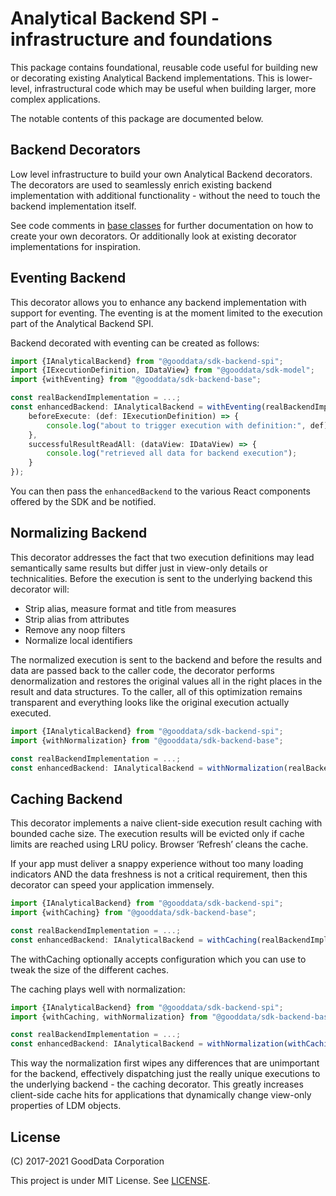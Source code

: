 # Analytical Backend SPI - infrastructure and foundations

This package contains foundational, reusable code useful for building new or decorating existing
Analytical Backend implementations. This is lower-level, infrastructural code which may be useful
when building larger, more complex applications.

The notable contents of this package are documented below.

## Backend Decorators

Low level infrastructure to build your own Analytical Backend decorators. The decorators are used
to seamlessly enrich existing backend implementation with additional functionality - without
the need to touch the backend implementation itself.

See code comments in [base classes](src/decoratedBackend/index.ts) for further documentation on how
to create your own decorators. Or additionally look at existing decorator implementations for
inspiration.

## Eventing Backend

This decorator allows you to enhance any backend implementation with support for eventing. The eventing
is at the moment limited to the execution part of the Analytical Backend SPI.

Backend decorated with eventing can be created as follows:

```typescript
import {IAnalyticalBackend} from "@gooddata/sdk-backend-spi";
import {IExecutionDefinition, IDataView} from "@gooddata/sdk-model";
import {withEventing} from "@gooddata/sdk-backend-base";

const realBackendImplementation = ...;
const enhancedBackend: IAnalyticalBackend = withEventing(realBackendImplementation, {
    beforeExecute: (def: IExecutionDefinition) => {
        console.log("about to trigger execution with definition:", def);
    },
    successfulResultReadAll: (dataView: IDataView) => {
        console.log("retrieved all data for backend execution");
    }
});
```

You can then pass the `enhancedBackend` to the various React components offered by the SDK and be
notified.

## Normalizing Backend

This decorator addresses the fact that two execution definitions may lead semantically same results but differ just
in view-only details or technicalities. Before the execution is sent to the underlying backend this decorator will:

-   Strip alias, measure format and title from measures
-   Strip alias from attributes
-   Remove any noop filters
-   Normalize local identifiers

The normalized execution is sent to the backend and before the results and data are passed back to the caller code,
the decorator performs denormalization and restores the original values all in the right places in the result and
data structures. To the caller, all of this optimization remains transparent and everything looks like the original
execution actually executed.

```typescript
import {IAnalyticalBackend} from "@gooddata/sdk-backend-spi";
import {withNormalization} from "@gooddata/sdk-backend-base";

const realBackendImplementation = ...;
const enhancedBackend: IAnalyticalBackend = withNormalization(realBackendImplementation);
```

## Caching Backend

This decorator implements a naive client-side execution result caching with bounded cache size.
The execution results will be evicted only if cache limits are reached using LRU policy. Browser ‘Refresh’ cleans the cache.

If your app must deliver a snappy experience without too many loading indicators AND the data freshness is not a
critical requirement, then this decorator can speed your application immensely.

```typescript
import {IAnalyticalBackend} from "@gooddata/sdk-backend-spi";
import {withCaching} from "@gooddata/sdk-backend-base";

const realBackendImplementation = ...;
const enhancedBackend: IAnalyticalBackend = withCaching(realBackendImplementation);
```

The withCaching optionally accepts configuration which you can use to tweak the size of the different caches.

The caching plays well with normalization:

```typescript
import {IAnalyticalBackend} from "@gooddata/sdk-backend-spi";
import {withCaching, withNormalization} from "@gooddata/sdk-backend-base";

const realBackendImplementation = ...;
const enhancedBackend: IAnalyticalBackend = withNormalization(withCaching(realBackendImplementation));
```

This way the normalization first wipes any differences that are unimportant for the backend, effectively dispatching
just the really unique executions to the underlying backend - the caching decorator. This greatly increases client-side
cache hits for applications that dynamically change view-only properties of LDM objects.

## License

(C) 2017-2021 GoodData Corporation

This project is under MIT License. See [LICENSE](https://github.com/gooddata/gooddata-ui-sdk/blob/master/libs/sdk-backend-base/LICENSE).
